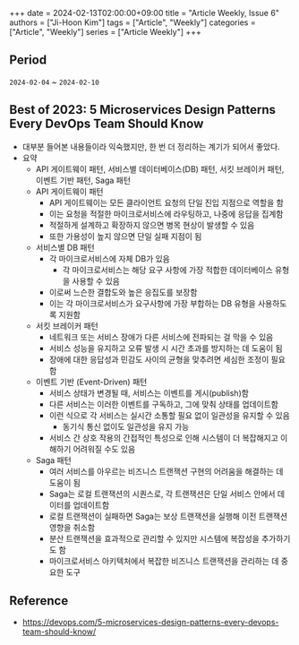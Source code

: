 +++ 
date = 2024-02-13T02:00:00+09:00
title = "Article Weekly, Issue 6"
authors = ["Ji-Hoon Kim"]
tags = ["Article", "Weekly"]
categories = ["Article", "Weekly"]
series = ["Article Weekly"]
+++

## Period

`2024-02-04` ~ `2024-02-10`

## Best of 2023: 5 Microservices Design Patterns Every DevOps Team Should Know

- 대부분 들어본 내용들이라 익숙했지만, 한 번 더 정리하는 계기가 되어서 좋았다.
- 요약
  - API 게이트웨이 패턴, 서비스별 데이터베이스(DB) 패턴, 서킷 브레이커 패턴, 이벤트 기반 패턴, Saga 패턴
  - API 게이트웨이 패턴
    - API 게이트웨이는 모든 클라이언트 요청의 단일 진입 지점으로 역할을 함
    - 이는 요청을 적절한 마이크로서비스에 라우팅하고, 나중에 응답을 집계함
    - 적절하게 설계하고 확장하지 않으면 병목 현상이 발생할 수 있음
    - 또한 가용성이 높지 않으면 단일 실패 지점이 됨
  - 서비스별 DB 패턴
    - 각 마이크로서비스에 자체 DB가 있음
      - 각 마이크로서비스는 해당 요구 사항에 가장 적합한 데이터베이스 유형을 사용할 수 있음
    - 이로써 느슨한 결합도와 높은 응집도를 보장함
    - 이는 각 마이크로서비스가 요구사항에 가장 부합하는 DB 유형을 사용하도록 지원함
  - 서킷 브레이커 패턴
    - 네트워크 또는 서비스 장애가 다른 서비스에 전파되는 걸 막을 수 있음
    - 서비스 성능을 유지하고 오류 발생 시 시간 초과를 방지하는 데 도움이 됨
    - 장애에 대한 응답성과 민감도 사이의 균형을 맞추려면 세심한 조정이 필요함
  - 이벤트 기반 (Event-Driven) 패턴
    - 서비스 상태가 변경될 때, 서비스는 이벤트를 게시(publish)함
    - 다른 서비스는 이러한 이벤트를 구독하고, 그에 맞춰 상태를 업데이트함
    - 이런 식으로 각 서비스는 실시간 소통할 필요 없이 일관성을 유지할 수 있음
      - 동기식 통신 없이도 일관성을 유지 가능
    - 서비스 간 상호 작용의 간접적인 특성으로 인해 시스템이 더 복잡해지고 이해하기 어려워질 수도 있음
  - Saga 패턴
    - 여러 서비스를 아우르는 비즈니스 트랜잭션 구현의 어려움을 해결하는 데 도움이 됨
    - Saga는 로컬 트랜잭션의 시퀀스로, 각 트랜잭션은 단일 서비스 안에서 데이터를 업데이트함
    - 로컬 트랜잭션이 실패하면 Saga는 보상 트랜잭션을 실행해 이전 트랜잭션 영향을 취소함
    - 분산 트랜잭션을 효과적으로 관리할 수 있지만 시스템에 복잡성을 추가하기도 함
    - 마이크로서비스 아키텍처에서 복잡한 비즈니스 트랜잭션을 관리하는 데 중요한 도구

## Reference

- https://devops.com/5-microservices-design-patterns-every-devops-team-should-know/
